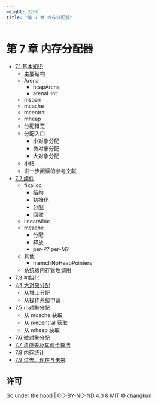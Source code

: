 ```yaml
---
weight: 2200
title: "第 7 章 内存分配器"
---
```


# 第 7 章 内存分配器

- [7.1 基本知识](./basic.md)
    + 主要结构
    + Arena
      + heapArena
      + arenaHint
    + mspan
    + mcache
    + mcentral
    + mheap
    + 分配概览
    + 分配入口
      + 小对象分配
      + 微对象分配
      + 大对象分配
    + 小结
    + 进一步阅读的参考文献
- [7.2 组件](./component.md)
    + fixalloc
      + 结构
      + 初始化
      + 分配
      + 回收
    + linearAlloc
    + mcache
      + 分配
      + 释放
      + per-P? per-M?
    + 其他
      + memclrNoHeapPointers
    + 系统级内存管理调用
- [7.3 初始化](./init.md)
- [7.4 大对象分配](./largealloc.md)
    + 从堆上分配
    + 从操作系统申请
- [7.5 小对象分配](./smallalloc.md)
    + 从 mcache 获取
    + 从 mecentral 获取
    + 从 mheap 获取
- [7.6 微对象分配](./tinyalloc.md)
- [7.7 清道夫及其调步算法](./scavenge.md)
- [7.8 内存统计](./mstats.md)
- [7.9 过去、现在与未来](./history.md)

## 许可

[Go under the hood](https://github.com/changkun/go-under-the-hood) | CC-BY-NC-ND 4.0 & MIT &copy; [changkun](https://changkun.de)
